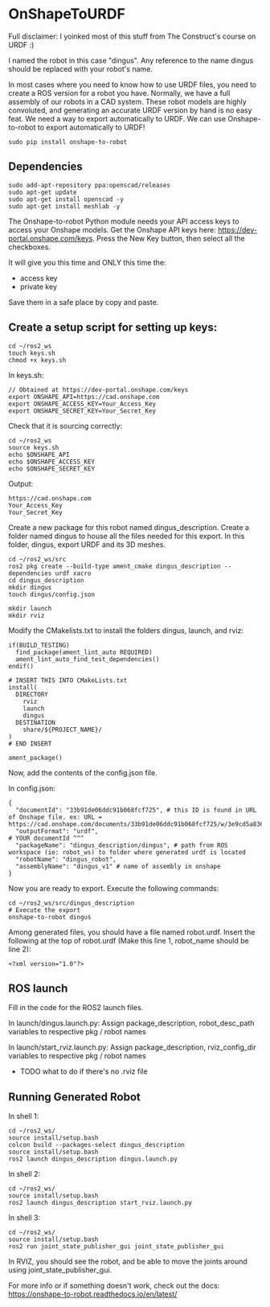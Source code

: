 # OnShapeToURDF
Full disclaimer: I yoinked most of this stuff from The Construct's course on URDF :)

I named the robot in this case "dingus". Any reference to the name dingus should be replaced with your robot's name.

In most cases where you need to know how to use URDF files, you need to create a ROS version for a robot you have.
Normally, we have a full assembly of our robots in a CAD system.
These robot models are highly convoluted, and generating an accurate URDF version by hand is no easy feat.
We need a way to export automatically to URDF.
We can use Onshape-to-robot to export automatically to URDF!
```
sudo pip install onshape-to-robot
```
## Dependencies
```
sudo add-apt-repository ppa:openscad/releases
sudo apt-get update
sudo apt-get install openscad -y 
sudo apt-get install meshlab -y 
```
The Onshape-to-robot Python module needs your API access keys to access your Onshape models.
Get the Onshape API keys here: https://dev-portal.onshape.com/keys.
Press the New Key button, then select all the checkboxes.

It will give you this time and ONLY this time the:
- access key
- private key

Save them in a safe place by copy and paste.

## Create a setup script for setting up keys:
```
cd ~/ros2_ws
touch keys.sh
chmod +x keys.sh
```
In keys.sh:
```
// Obtained at https://dev-portal.onshape.com/keys
export ONSHAPE_API=https://cad.onshape.com
export ONSHAPE_ACCESS_KEY=Your_Access_Key
export ONSHAPE_SECRET_KEY=Your_Secret_Key
```
Check that it is sourcing correctly:
```
cd ~/ros2_ws
source keys.sh
echo $ONSHAPE_API
echo $ONSHAPE_ACCESS_KEY
echo $ONSHAPE_SECRET_KEY
```
Output:
```
https://cad.onshape.com
Your_Access_Key
Your_Secret_Key
```
Create a new package for this robot named dingus_description.
Create a folder named dingus to house all the files needed for this export.
In this folder, dingus, export URDF and its 3D meshes.
```
cd ~/ros2_ws/src
ros2 pkg create --build-type ament_cmake dingus_description --dependencies urdf xacro
cd dingus_description
mkdir dingus
touch dingus/config.json

mkdir launch
mkdir rviz
```
Modify the CMakelists.txt to install the folders dingus, launch, and rviz:
```
if(BUILD_TESTING)
  find_package(ament_lint_auto REQUIRED)
  ament_lint_auto_find_test_dependencies()
endif()

# INSERT THIS INTO CMakeLists.txt
install(
  DIRECTORY
    rviz
    launch
	dingus
  DESTINATION
    share/${PROJECT_NAME}/
)
# END INSERT

ament_package()
```
Now, add the contents of the config.json file.

In config.json:
```
{
  "documentId": "33b91de06ddc91b068fcf725", # this ID is found in URL of Onshape file. ex: URL = https://cad.onshape.com/documents/33b91de06ddc91b068fcf725/w/3e9cd5a83630cb75d064813a/e/8e6a230fa3aabb1441b0aa17
  "outputFormat": "urdf",                                                                                                      # YOUR documentId ^^^
  "packageName": "dingus_description/dingus", # path from ROS workspace (ie: robot_ws) to folder where generated urdf is located
  "robotName": "dingus_robot",
  "assemblyName": "dingus_v1" # name of assembly in onshape
}
```
Now you are ready to export.
Execute the following commands:
```
cd ~/ros2_ws/src/dingus_description
# Execute the export
onshape-to-robot dingus
```
Among generated files, you should have a file named robot.urdf.
Insert the following at the top of robot.urdf (Make this line 1, robot_name should be line 2):
```
<?xml version="1.0"?>
```

## ROS launch
Fill in the code for the ROS2 launch files.

In launch/dingus.launch.py: Assign package_description, robot_desc_path variables to respective pkg / robot names

In launch/start_rviz.launch.py: Assign package_description, rviz_config_dir variables to respective pkg / robot names 

- TODO what to do if there's no .rviz file

## Running Generated Robot
In shell 1:
```
cd ~/ros2_ws/
source install/setup.bash
colcon build --packages-select dingus_description
source install/setup.bash
ros2 launch dingus_description dingus.launch.py
```
In shell 2:
```
cd ~/ros2_ws/
source install/setup.bash
ros2 launch dingus_description start_rviz.launch.py
```
In shell 3:
```
cd ~/ros2_ws/
source install/setup.bash
ros2 run joint_state_publisher_gui joint_state_publisher_gui
```
In RVIZ, you should see the robot, and be able to move the joints around using joint_state_publisher_gui.

For more info or if something doesn't work, check out the docs: https://onshape-to-robot.readthedocs.io/en/latest/
